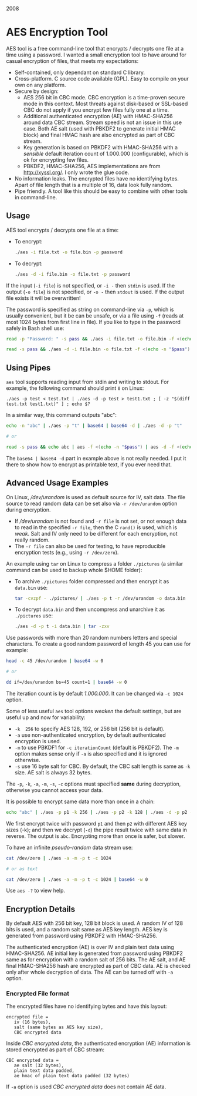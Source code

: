 2008

# AES Encryption Tool

<!--- tags: cpp encryption -->

AES tool is a free command-line tool that encrypts / decrypts one file at a time using a password. I wanted a small encryption tool to have around for casual encryption of files, that meets my expectations:

* Self-contained, only dependant on standard C library.
* Cross-platform. C source code available (GPL). Easy to compile on your own on any platform.
* Secure by design:
   * AES 256 bit in CBC mode. CBC encryption is a time-proven secure mode in this context. Most threats against disk-based or SSL-based CBC do not apply if you encrypt few files fully one at a time.
   * Additional authenticated encryption (AE) with HMAC-SHA256 around data CBC stream. Stream speed is not an issue in this use case. Both AE salt (used with PBKDF2 to generate initial HMAC block) and final HMAC hash are also encrypted as part of CBC stream.
   * Key generation is based on PBKDF2 with HMAC-SHA256 with a *sensible* default iteration count of 1.000.000 (configurable), which is ok for encrypting few files.
   * PBKDF2, HMAC-SHA256, AES implementations are from http://xyssl.org/. I only wrote the glue code.
* No information leaks. The encrypted files have no identifying bytes. Apart of file length that is a multiple of 16, data look fully random.
* Pipe friendly. A tool like this should be easy to combine with other tools in command-line.

## Usage

AES tool encrypts / decrypts one file at a time:

* To encrypt:

  ```bash
  ./aes -i file.txt -o file.bin -p password
  ```

* To decrypt:

  ```bash
  ./aes -d -i file.bin -o file.txt -p password
  ```

If the input (`-i file`) is not specified, or `-i -` then `stdin` is used. If the output (`-o file`) is not specified, or `-o -` then `stdout` is used. If the output file exists it will be overwritten!

The password is specified as string on command-line via `-p`, which is usually convenient, but it be can be unsafe, or via a file using `-f` (reads at most 1024 bytes from first line in file). If you like to type in the password safely in Bash shell use:

 ```bash
 read -p "Password: " -s pass && ./aes -i file.txt -o file.bin -f <(echo -n "$pass")

 read -s pass && ./aes -d -i file.bin -o file.txt -f <(echo -n "$pass")
 ```

## Using Pipes

`aes` tool supports reading input from stdin and writing to stdout. For example, the following command should print `0` on Linux:

```
./aes -p test < test.txt | ./aes -d -p test > test1.txt ; [ -z "$(diff test.txt test1.txt)" ] ; echo $?
```

In a similar way, this command outputs "abc":

```bash
echo -n "abc" | ./aes -p "t" | base64 | base64 -d | ./aes -d -p "t"

# or

read -s pass && echo abc | aes -f <(echo -n "$pass") | aes -d -f <(echo -n "$pass")
```

The `base64 | base64 -d` part in example above is not really needed. I put it there to show how to encrypt as printable text, if you ever need that.

## Advanced Usage Examples

On Linux, */dev/urandom* is used as default source for IV, salt data. The file source to read random data can be set also via `-r /dev/urandom` option during encryption.

* If */dev/urandom* is not found and `-r file` is not set, or not enough data to read in the specified `-r file`, then the C `rand()` is used, which is *weak*. Salt and IV only need to be different for each encryption, not really random.
* The `-r file` can also be used for testing, to have reproducible encryption tests (e.g., using `-r /dev/zero`).

An example using `tar` on Linux to compress a folder `./pictures` (a similar command can be used to backup whole $HOME folder):

* To archive `./pictures` folder compressed and then encrypt it as `data.bin` use:

   ```bash
   tar -cvzpf - ./pictures/ | ./aes -p t -r /dev/urandom -o data.bin
   ```

* To decrypt `data.bin` and then uncompress and unarchive it as `./pictures` use:

   ```bash
   ./aes -d -p t -i data.bin | tar -zxv
   ```

Use passwords with more than 20 random numbers letters and special characters. To create a good random password of length 45 you can use for example:

   ```bash
   head -c 45 /dev/urandom | base64 -w 0

   # or

   dd if=/dev/urandom bs=45 count=1 | base64 -w 0
   ```

The iteration count is by default *1.000.000*. It can be changed via `-c 1024` option.

Some of less useful `aes` tool options *weaken* the default settings, but are useful up and now for variability:

* `-k  256` to specify AES 128, 192, or 256 bit (256 bit is default).
* `-a` use non-authenticated encryption, by default authenticated encryption is used.
* `-m` to use PBKDF1 for `-c iterationCount` (default is PBKDF2). The `-m` option makes sense only if `-a` is also specified and it is ignored otherwise.
* `-s` use 16 byte salt for CBC. By default, the CBC salt length is same as `-k` size. AE salt is always 32 bytes.

The `-p`, `-k`, `-a`, `-m`, `-s`, `-c` options must specified **same** during decryption, otherwise you cannot access your data.

It is possible to encrypt same data more than once in a chain:

```bash
echo "abc" | ./aes -p p1 -k 256 | ./aes -p p2 -k 128 | ./aes -d -p p2 -k 128 | ./aes -d -p p1 -k 256
```

We first encrypt twice with password `p1` and then `p2` with different AES key sizes (-k); and then we decrypt (`-d`) the pipe result twice with same data in reverse. The output is `abc`. Encrypting more than once is safer, but slower.

To have an infinite *pseudo-random* data stream use:

```bash
cat /dev/zero | ./aes -a -m -p t -c 1024

# or as text

cat /dev/zero | ./aes -a -m -p t -c 1024 | base64 -w 0
```

Use `aes -?` to view help.

## Encryption Details

By default AES with 256 bit key, 128 bit block is used. A random IV of 128 bits is used, and a random salt same as AES key length. AES key is generated from password using PBKDF2 with HMAC-SHA256.

The authenticated encryption (AE) is over IV and plain text data using HMAC-SHA256. AE initial key is generated from password using PBKDF2 same as for encryption with a random salt of 256 bits. The AE salt, and AE final HMAC-SHA256 hash are encrypted as part of CBC data. AE is checked only after whole decryption of data. The AE can be turned off with `-a` option.

### Encrypted File format

The encrypted files have no identifying bytes and have this layout:

```
encrypted file =
   iv (16 bytes),
   salt (same bytes as AES key size),
   CBC encrypted data
```

Inside *CBC encrypted data*, the authenticated encryption (AE) information is stored encrypted as part of CBC stream:

```
CBC encrypted data =
   ae salt (32 bytes),
   plain text data padded,
   ae hmac of plain text data padded (32 bytes)
```

If `-a` option is used  *CBC encrypted data* does not contain AE data.
